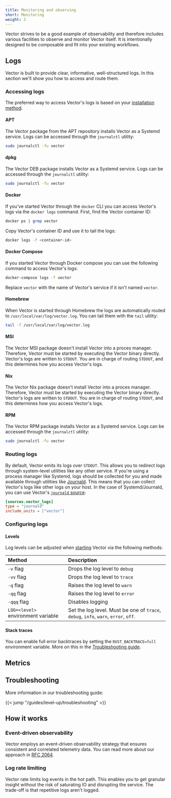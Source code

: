 ```yaml
---
title: Monitoring and observing
short: Monitoring
weight: 2
---
```


Vector strives to be a good example of observability and therefore includes various facilities to observe and monitor Vector itself. It is intentionally designed to be composable and fit into your existing workflows.

## Logs

Vector is built to provide clear, informative, well-structured logs. In this section we'll show you how to access and route them.

### Accessing logs

The preferred way to access Vector's logs is based on your [installation method][install].

#### APT

The Vector package from the APT repository installs Vector as a Systemd service. Logs can be accessed through the `journalctl` utility:

```bash
sudo journalctl -fu vector
```

#### dpkg

The Vector DEB package installs Vector as a Systemd service. Logs can be accessed through the `journalctl` utility:

```bash
sudo journalctl -fu vector
```

#### Docker

If you've started Vector through the `docker` CLI you can access Vector's logs via the `docker logs` command. First, find the Vector container ID:

```bash
docker ps | grep vector
```

Copy Vector's container ID and use it to tail the logs:

```bash
docker logs -f <container-id>
```

#### Docker Compose

If you started Vector through Docker compose you can use the following command to access Vector's logs:

```bash
docker-compose logs -f vector
```

Replace `vector` with the name of Vector's service if it isn't named `vector`.

#### Homebrew

When Vector is started through Homebrew the logs are automatically routed to `/usr/local/var/log/vector.log`. You can tail them with the `tail` utility:

```bash
tail -f /usr/local/var/log/vector.log
```

#### MSI

The Vector MSI package doesn't install Vector into a proces manager. Therefore, Vector must be started by executing the Vector binary directly. Vector's logs are written to `STDOUT`. You are in charge of routing `STDOUT`, and this determines how you access Vector's logs.

#### Nix

The Vector Nix package doesn't install Vector into a proces manager. Therefore, Vector must be started by executing the Vector binary directly. Vector's logs are written to `STDOUT`. You are in charge of routing `STDOUT`, and this determines how you access Vector's logs.

#### RPM

The Vector RPM package installs Vector as a Systemd service. Logs can be
accessed through the `journalctl` utility:

```bash
sudo journalctl -fu vector
```

### Routing logs

By default, Vector emits its logs over `STDOUT`. This allows you to redirect logs through system-level utilities like any other service. If you're using a process manager like Systemd, logs should be collected for you and made available through utilities like [Journald]. This means that you can collect Vector's logs like other logs on your host. In the case of Systemd/Journald, you can use Vector's [`journald` source][journald_source]:

```toml
[sources.vector_logs]
type = "journald"
include_units = ["vector"]
```

### Configuring logs

#### Levels

Log levels can be adjusted when [starting] Vector via the following methods:

Method | Description
:------|:-----------
`-v` flag | Drops the log level to `debug`
`-vv` flag | Drops the log level to `trace`
`-q` flag | Raises the log level to `warn`
`-qq` flag | Raises the log level to `error`
`-qqq` flag | Disables logging
`LOG=<level>` environment variable | Set the log level. Must be one of `trace`, `debug`, `info`, `warn`, `error`, `off`.

#### Stack traces

You can enable full error backtraces by setting the `RUST_BACKTRACE=full` environment variable. More on this in the [Troubleshooting guide][troubleshooting].

## Metrics



## Troubleshooting

More information in our troubleshooting guide:

{{< jump "/guides/level-up/troubleshooting" >}}

## How it works

### Event-driven observability

Vector employs an event-driven observability strategy that ensures consistent and correlated telemetry data. You can read more about our approach in [RFC 2064][rfc_2064].

### Log rate limiting

Vector rate limits log events in the hot path. This enables you to get granular insight without the risk of saturating IO and disrupting the service. The trade-off is that repetitive logs aren't logged.

[install]: /docs/setup/installation
[journald]: https://www.freedesktop.org/software/systemd/man/systemd-journald.service.html
[journald_source]: /docs/reference/configuration/sources/journald
[rfc_2064]: https://github.com/timberio/vector/blob/master/rfcs/2020-03-17-2064-event-driven-observability.md
[starting]: /docs/administration/process-management/#start
[troubleshooting]: /guides/level-up/troubleshooting/
